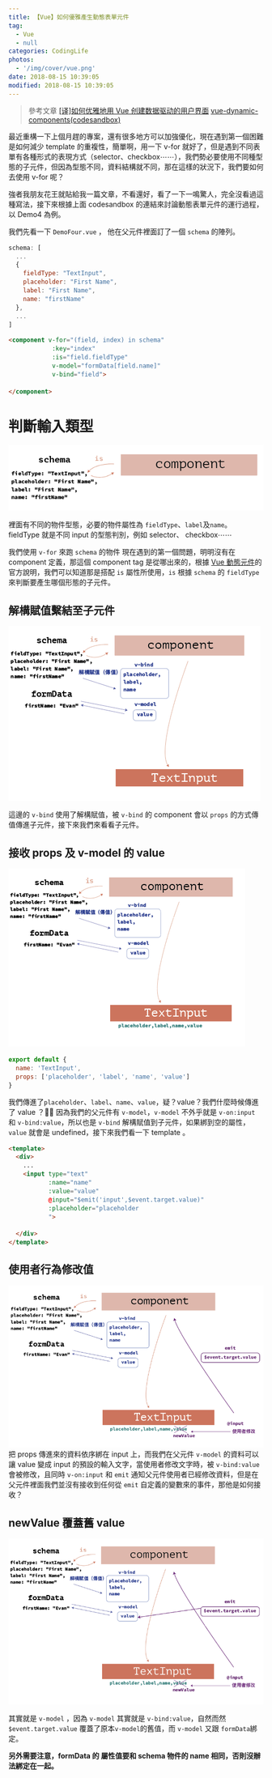 ```yaml
---
title: 【Vue】如何優雅產生動態表單元件
tag:
  - Vue
  - null
categories: CodingLife
photos:
  - '/img/cover/vue.png'
date: 2018-08-15 10:39:05
modified: 2018-08-15 10:39:05
---
```


<!--more-->

> 參考文章
> [[译]如何优雅地用 Vue 创建数据驱动的用户界面](https://juejin.im/post/5b14a9b46fb9a01e780a4323)
> [vue-dynamic-components(codesandbox)](https://codesandbox.io/s/61y919wrk3?from-embed)

最近重構一下上個月趕的專案，還有很多地方可以加強優化，現在遇到第一個困難是如何減少 template 的重複性，簡單啊，用一下 v-for 就好了，但是遇到不同表單有各種形式的表現方式（selector、checkbox⋯⋯），我們勢必要使用不同種型態的子元件，但因為型態不同，資料結構就不同，那在這樣的狀況下，我們要如何去使用 v-for 呢？

強者我朋友花王就貼給我一篇文章，不看還好，看了一下一鳴驚人，完全沒看過這種寫法，接下來根據上面 codesandbox 的連結來討論動態表單元件的運行過程，以 Demo4 為例。


我們先看一下 `DemoFour.vue` ， 他在父元件裡面訂了一個 `schema` 的陣列。

```js
schema: [
  ...
  {
    fieldType: "TextInput",
    placeholder: "First Name",
    label: "First Name",
    name: "firstName"
  },
  ...
]
```

```html
<component v-for="(field, index) in schema"
            :key="index"
            :is="field.fieldType"
            v-model="formData[field.name]"
            v-bind="field">

</component>
```

# 判斷輸入類型

![](/img/vue/vue-dynamic-components/dynamic-01.png)


裡面有不同的物件型態，必要的物件屬性為 `fieldType`、`label`及`name`。
fieldType 就是不同 input 的型態判別，例如 selector、 checkbox⋯⋯

我們使用 `v-for` 來跑 `schema` 的物件 現在遇到的第一個問題，明明沒有在 component 定義，那這個 component tag 是從哪出來的，根據 [Vue 動態元件](https://cn.vuejs.org/v2/guide/components.html#%E5%8A%A8%E6%80%81%E7%BB%84%E4%BB%B6)的官方說明，我們可以知道那是搭配 `is` 屬性所使用，`is` 根據 `schema` 的 `fieldType` 來判斷要產生哪個形態的子元件。

## 解構賦值繫結至子元件

![](/img/vue/vue-dynamic-components/dynamic-02.png)

這邊的 `v-bind` 使用了解構賦值，被 `v-bind` 的 component 會以 `props` 的方式傳值傳進子元件，接下來我們來看看子元件。

## 接收 props 及 v-model 的 value

![](/img/vue/vue-dynamic-components/dynamic-03.png)

```js
export default {
  name: 'TextInput',
  props: ['placeholder', 'label', 'name', 'value']
}
```

我們傳進了`placeholder`、`label`、`name`、`value`，疑？value？我們什麼時候傳進了 value ？ 因為我們的父元件有 `v-model`，`v-model` 不外乎就是 `v-on:input` 和 `v-bind:value`，所以也是 `v-bind` 解構賦值到子元件，如果綁到空的屬性，`value` 就會是 undefined，接下來我們看一下 template 。

```html
<template>
  <div>
    ...
    <input type="text"
           :name="name"
           :value="value"
           @input="$emit('input',$event.target.value)"
           :placeholder="placeholder
           ">

  </div>
</template>
```

## 使用者行為修改值

![](/img/vue/vue-dynamic-components/dynamic-04.png)
把 props 傳進來的資料依序綁在 input 上，而我們在父元件 `v-model` 的資料可以讓 value 變成 input 的預設的輸入文字，當使用者修改文字時，被 `v-bind:value` 會被修改，且同時 `v-on:input` 和 `emit` 通知父元件使用者已經修改資料，但是在父元件裡面我們並沒有接收到任何從 `emit` 自定義的變數來的事件，那他是如何接收？

## newValue 覆蓋舊 value

![](/img/vue/vue-dynamic-components/dynamic-05.png)

其實就是 `v-model` ，因為 `v-model` 其實就是 `v-bind:value`，自然而然 `$event.target.value` 覆蓋了原本`v-model`的舊值，而 `v-model` 又跟 `formData`綁定。

**另外需要注意，formData 的 屬性值要和 schema 物件的 name 相同，否則沒辦法綁定在一起。**

